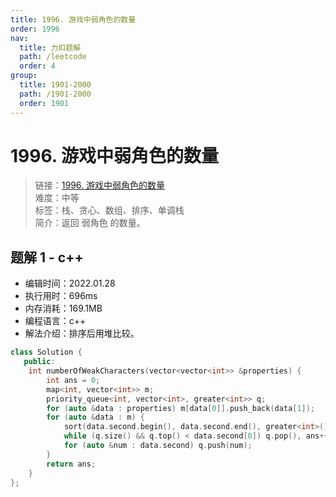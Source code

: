 ```yaml
---
title: 1996. 游戏中弱角色的数量
order: 1996
nav:
  title: 力扣题解
  path: /leetcode
  order: 4
group:
  title: 1901-2000
  path: /1901-2000
  order: 1901
---
```


# 1996. 游戏中弱角色的数量

> 链接：[1996. 游戏中弱角色的数量](https://leetcode-cn.com/problems/the-number-of-weak-characters-in-the-game/)  
> 难度：中等  
> 标签：栈、贪心、数组、排序、单调栈  
> 简介：返回 弱角色 的数量。

## 题解 1 - c++

- 编辑时间：2022.01.28
- 执行用时：696ms
- 内存消耗：169.1MB
- 编程语言：c++
- 解法介绍：排序后用堆比较。

```c++
class Solution {
   public:
    int numberOfWeakCharacters(vector<vector<int>> &properties) {
        int ans = 0;
        map<int, vector<int>> m;
        priority_queue<int, vector<int>, greater<int>> q;
        for (auto &data : properties) m[data[0]].push_back(data[1]);
        for (auto &data : m) {
            sort(data.second.begin(), data.second.end(), greater<int>());
            while (q.size() && q.top() < data.second[0]) q.pop(), ans++;
            for (auto &num : data.second) q.push(num);
        }
        return ans;
    }
};
```
